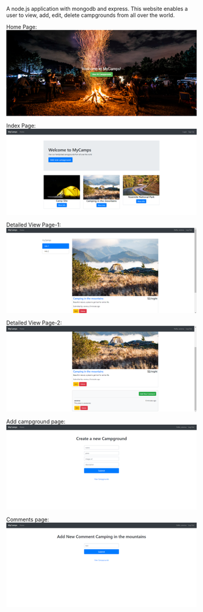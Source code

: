 A node.js application with mongodb and express. This website enables a user to view, add, edit, delete campgrounds from all over the world.


Home Page:
![Home Page](https://github.com/SahilMalkania/my_camps/blob/master/Home%20Page.png?raw=true)

Index Page:
![Index Page](https://github.com/SahilMalkania/my_camps/blob/master/Index%20Page.png?raw=true)

Detailed View Page-1:
![Detailed View Page-1](https://github.com/SahilMalkania/my_camps/blob/master/Detailed%20View%20Page-1.png?raw=true)

Detailed View Page-2:
![Detailed View Page-2](https://github.com/SahilMalkania/my_camps/blob/master/Detailed%20View%20Page-2.png?raw=true)

Add campground page:
![Add campground page](https://github.com/SahilMalkania/my_camps/blob/master/Add%20campground%20page.png?raw=true)

Comments page:
![Comments page](https://github.com/SahilMalkania/my_camps/blob/master/Comments%20page.png?raw=true)


